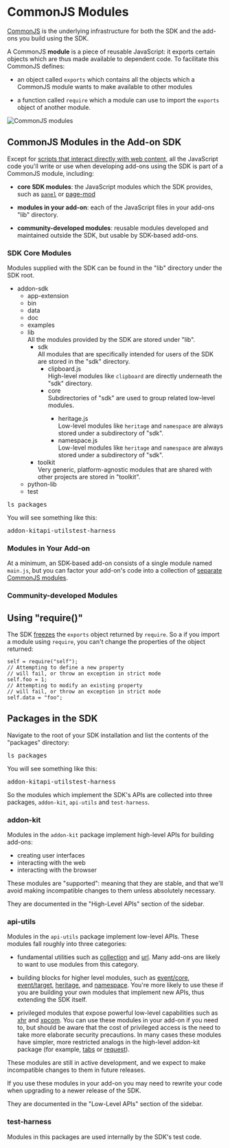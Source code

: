 <!-- This Source Code Form is subject to the terms of the Mozilla Public
   - License, v. 2.0. If a copy of the MPL was not distributed with this
   - file, You can obtain one at http://mozilla.org/MPL/2.0/. -->

# CommonJS Modules #

[CommonJS](http://wiki.commonjs.org/wiki/CommonJS) is the underlying
infrastructure for both the SDK and the add-ons you build using the SDK.

A CommonJS **module** is a piece of reusable JavaScript: it exports certain
objects which are thus made available to dependent code. To facilitate this
CommonJS defines:

* an object called `exports` which contains all the objects which a CommonJS
module wants to make available to other modules

* a function called `require` which a module can use to import the `exports`
object of another module.

![CommonJS modules](static-files/media/commonjs-modules.png)

## CommonJS Modules in the Add-on SDK ##

Except for [scripts that interact directly with web content](dev-guide/guides/content-scripts/index.html),
all the JavaScript code you'll write or use when developing add-ons using
the SDK is part of a CommonJS module, including:

* **core SDK modules**: the JavaScript modules which the SDK provides, such as
[`panel`](modules/sdk/panel.html) or [page-mod](modules/sdk/page-mod.html)

* **modules in your add-on**: each of the JavaScript files in your add-ons "lib" directory.

* **community-developed modules**: reusable modules developed and maintained
outside the SDK, but usable by SDK-based add-ons.

### SDK Core Modules ###

Modules supplied with the SDK can be found in the "lib" directory under
the SDK root.

<ul class="tree">
  <li>addon-sdk
    <ul>
      <li>app-extension</li>
      <li>bin</li>
      <li>data</li>
      <li>doc</li>
      <li>examples</li>
      <li><span class="highlight">lib</span>
<div class="annotation">
All the modules provided by the SDK are stored under "lib".
</div>
        <ul>
          <li><span class="highlight">sdk</span>
<div class="annotation">
All modules that are specifically intended for users of the SDK are stored in the "sdk" directory.
</div>
            <ul>
              <li><span class="highlight">clipboard.js</span>
<div class="annotation">
High-level modules like <code>clipboard</code> are directly underneath the "sdk" directory.
</div></li>
              <li><span class="highlight">core</span>
<div class="annotation">
Subdirectories of "sdk" are used to group related low-level modules.
</div></li>
                <ul>
                  <li class="highlight"><span class="highlight">heritage.js</span>
<div class="annotation">
Low-level modules like <code>heritage</code> and <code>namespace</code> are always stored under a subdirectory of "sdk".
</div></li>
                  <li><span class="highlight">namespace.js</span>
<div class="annotation">
Low-level modules like <code>heritage</code> and <code>namespace</code> are always stored under a subdirectory of "sdk".
</div></li>
                </ul>
              </li>
            </ul>
          </li>
          <li><span class="highlight">toolkit</span>
<div class="annotation">
Very generic, platform-agnostic modules that are shared with other
projects are stored in "toolkit".
</div></li>
        </ul>
      </li>
      <li>python-lib</li>
      <li>test</li>
    </ul>
  </li>
</ul>

<div style="clear:both"></div>

<pre>
ls packages
</pre>

You will see something like this:

<pre>
addon-kitapi-utilstest-harness
</pre>


### Modules in Your Add-on ###

At a minimum, an SDK-based add-on consists of a single module
named `main.js`, but you can factor your add-on's code into a collection
of [separate CommonJS modules](dev-guide/tutorials/reusable-modules.html).

### Community-developed Modules ###

## Using "require()" ##



The SDK
[freezes](https://developer.mozilla.org/en/JavaScript/Reference/Global_Objects/Object/freeze)
the `exports` object returned by `require`. So a if you import a module using
`require`, you can't change the properties of the object returned:

    self = require("self");
    // Attempting to define a new property
    // will fail, or throw an exception in strict mode
    self.foo = 1;
    // Attempting to modify an existing property
    // will fail, or throw an exception in strict mode
    self.data = "foo";





## Packages in the SDK ##

Navigate to the root of your SDK installation and list the contents of
the "packages" directory:

<pre>
ls packages
</pre>

You will see something like this:

<pre>
addon-kitapi-utilstest-harness
</pre>

So the modules which implement the SDK's APIs are
collected into three packages, `addon-kit`, `api-utils` and `test-harness`.

### <a name="addon-kit">addon-kit</a> ###

Modules in the `addon-kit` package implement high-level APIs for
building add-ons:

* creating user interfaces
* interacting with the web
* interacting with the browser

These modules are "supported": meaning that they are stable, and that
we'll avoid making incompatible changes to them unless absolutely
necessary.

They are documented in the "High-Level APIs" section
of the sidebar.

### <a name="api-utils">api-utils</a> ###

Modules in the `api-utils` package implement low-level APIs. These
modules fall roughly into three categories:

* fundamental utilities such as
[collection](modules/sdk/platform/xpcom.html) and
[url](modules/sdk/url.html). Many add-ons are likely to
want to use modules from this category.

* building blocks for higher level modules, such as
[event/core](modules/sdk/event/core.html),
[event/target](modules/sdk/event/target.html),
[heritage](modules/sdk/core/heritage.html), and
[namespace](modules/sdk/core/namespace.html). You're more
likely to use these if you are building your own modules that
implement new APIs, thus extending the SDK itself.

* privileged modules that expose powerful low-level capabilities
such as [xhr](modules/sdk/net/xhr.html) and
[xpcom](modules/sdk/platform/xpcom.html). You can use these
modules in your add-on if you need to, but should be aware that
the cost of privileged access is the need to take more elaborate
security precautions. In many cases these modules have simpler,
more restricted analogs in the high-level addon-kit package (for
example, [tabs](modules/sdk/tabs.html) or
[request](modules/sdk/request.html)).

<div class="warning">
<p>These modules are still in active development,
and we expect to make incompatible changes to them in future releases.
</p>
If you use these modules in your add-on you may need to rewrite your
code when upgrading to a newer release of the SDK.
</div>

They are documented in the "Low-Level APIs" section of the sidebar.

### test-harness ###

Modules in this packages are used internally by the SDK's test code.